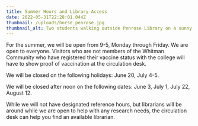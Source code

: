 ```yaml
---
title: Summer Hours and Library Access
date: 2022-05-31T22:28:01.044Z
thumbnail: /uploads/horse_penrose.jpg
thumbnail_alt: Two students walking outside Penrose Library on a sunny day
---
```

For the summer, we will be open from 9-5, Monday through Friday. We are open to everyone. Visitors who are not members of the Whitman Community who have registered their vaccine status with the college will have to show proof of vaccination at the circulation desk.

We will be closed on the following holidays: June 20, July 4-5.

We will be closed after noon on the following dates: June 3, July 1, July 22, August 12. 

While we will not have designated reference hours, but librarians will be around while we are open to help with any research needs, the circulation desk can help you find an available librarian.